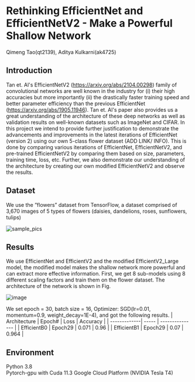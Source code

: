 # Rethinking EfficientNet and EfficientNetV2 - Make a Powerful Shallow Network
Qimeng Tao(qt2139), Aditya Kulkarni(ak4725)

##  Introduction
Tan et. Al's EfficientNetV2 (https://arxiv.org/abs/2104.00298) family of convolutional networks are well known in the industry for (i) their high accuracies but more importantly (ii) the drastically faster training speed and better parameter efficiency than the previous EfficientNet (https://arxiv.org/abs/1905.11946). Tan et. Al's paper also provides us a great understanding of the architecture of these deep networks as well as validation results on well-known datasets such as ImageNet and CIFAR. 
In this project we intend to provide further justification to demonstrate the advancements and improvements in the latest iterations of EfficientNet (version 2) using our own 5-class flower dataset (ADD LINK/ INFO). This is done by comparing various iterations of EfficientNet, EfficientNetV2, and pre-trained EfficientNetV2 by comparing them based on size, parameters, training time, loss, etc. Further, we also demonstrate our understanding of the architecture by creating our own modified EfficientNetV2 and observe the results.

##  Dataset
We use the ”flowers” dataset from TensorFlow, a dataset comprised of 3,670 images of 5 types of flowers (daisies, dandelions, roses, sunflowers, tulips)

![sample_pics](https://user-images.githubusercontent.com/90971979/167304558-e1f37b8c-b191-473c-acd3-0835f84df6c0.png)


##  Results
We use EfficientNet and EfficientV2 and the modified EfficientV2_Large model, the modified model makes the shallow network more powerful and can extract more effective information.
First, we get 8 sub-models using 8 different scaling factors and train them on the flower dataset. The architecture of the network is shown in Fig.

![image](https://user-images.githubusercontent.com/90971979/167306416-1373a361-71c7-4167-acba-cdbd5aaf4bfa.png)

We set epoch = 30, batch size = 16, Optimizer: SGD(lr=0.01, momentum=0.9, weight_decay=1E-4), and got the following results.
| Architecture | Epoch#  | Loss | Accuracy |
| -------------| -----   | --------------- |
| EfficientB0  | Epoch29 | 0.071 | 0.96    |
| EfficientB1  | Epoch29 | 0.07  | 0.964   |

##  Environment
Python 3.8  
Pytorch-gpu with Cuda 11.3
Google Cloud Platform (NVIDIA Tesla T4)

